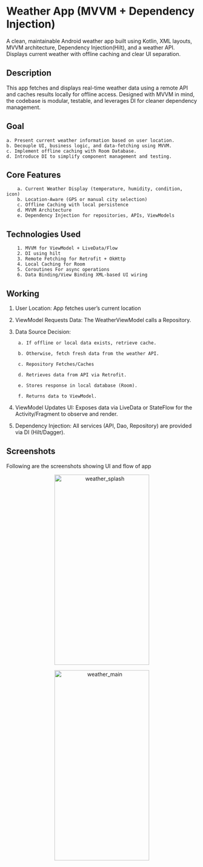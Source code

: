
# Weather App (MVVM + Dependency Injection)

A clean, maintainable Android weather app built using Kotlin, XML layouts, MVVM architecture, Dependency Injection(Hilt), and a weather API. Displays current weather with offline caching and clear UI separation.

## Description

This app fetches and displays real-time weather data using a remote API and caches results locally for offline access. Designed with MVVM in mind, the codebase is modular, testable, and leverages DI for cleaner dependency management.
        
## Goal

    a. Present current weather information based on user location.
    b. Decouple UI, business logic, and data-fetching using MVVM.
    c. Implement offline caching with Room Database.
    d. Introduce DI to simplify component management and testing.
## Core Features

        a. Current Weather Display (temperature, humidity, condition, icon)
        b. Location-Aware (GPS or manual city selection)
        c. Offline Caching with local persistence
        d. MVVM Architecture
        e. Dependency Injection for repositories, APIs, ViewModels


## Technologies Used

        1. MVVM for ViewModel + LiveData/Flow
        2. DI using hilt
        3. Remote Fetching for Retrofit + OkHttp
        4. Local Caching for Room 
        5. Coroutines For async operations
        6. Data Binding/View Binding XML-based UI wiring

## Working

1. User Location: App fetches user’s current location

2. ViewModel Requests Data: The WeatherViewModel calls a Repository.

3. Data Source Decision:

        a. If offline or local data exists, retrieve cache.

        b. Otherwise, fetch fresh data from the weather API.

        c. Repository Fetches/Caches

        d. Retrieves data from API via Retrofit.

        e. Stores response in local database (Room).

        f. Returns data to ViewModel.

4. ViewModel Updates UI: 
Exposes data via LiveData or StateFlow for the Activity/Fragment to observe and render.

5. Dependency Injection: 
All services (API, Dao, Repository) are provided via DI (Hilt/Dagger).

## Screenshots
Following are the screenshots showing UI and flow of app 

<p align="center">
<img width="250" height="500" alt="weather_splash" src="https://github.com/user-attachments/assets/92f17c0b-7581-46f0-83e1-3135a0f91ccb" />
</p>

<p align="center">
<img width="250" height="500" alt="weather_main" src="https://github.com/user-attachments/assets/8b7d3aae-d2b8-44c4-b227-77fc5fd3d0c4" />
</p>








